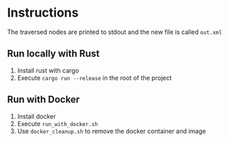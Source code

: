 # Instructions

The traversed nodes are printed to stdout and the new file is called `out.xml`

## Run locally with Rust

1. Install rust with cargo
2. Execute `cargo run --release` in the root of the project

## Run with Docker

1. Install docker
2. Execute `run_with_docker.sh`
3. Use `docker_cleanup.sh` to remove the docker container and image

